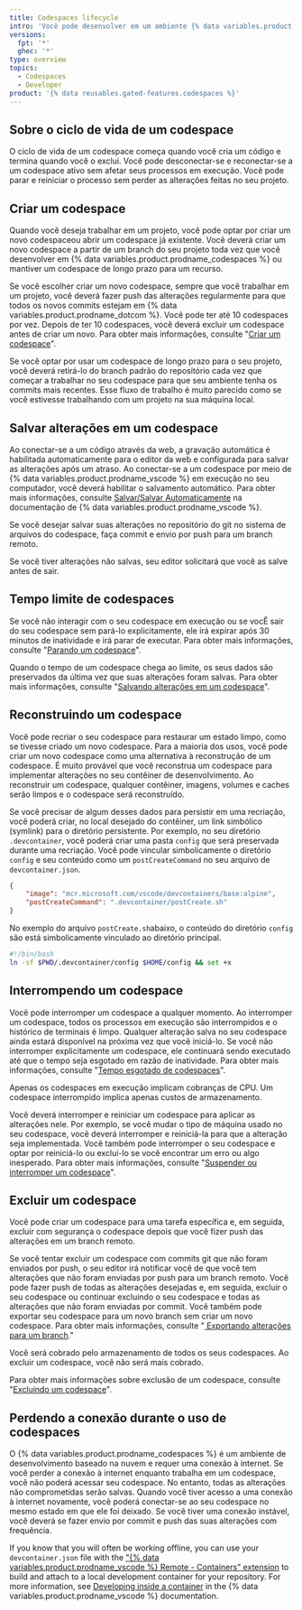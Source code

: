```yaml
---
title: Codespaces lifecycle
intro: 'Você pode desenvolver em um ambiente {% data variables.product.prodname_codespaces %} e manter seus dados ao longo de todo o ciclo de vida do codespace.'
versions:
  fpt: '*'
  ghec: '*'
type: overview
topics:
  - Codespaces
  - Developer
product: '{% data reusables.gated-features.codespaces %}'
---
```


## Sobre o ciclo de vida de um codespace

O ciclo de vida de um codespace começa quando você cria um código e termina quando você o exclui. Você pode desconectar-se e reconectar-se a um codespace ativo sem afetar seus processos em execução. Você pode parar e reiniciar o processo sem perder as alterações feitas no seu projeto.

## Criar um codespace

Quando você deseja trabalhar em um projeto, você pode optar por criar um novo codespaceou abrir um codespace já existente. Você deverá criar um novo codespace a partir de um branch do seu projeto toda vez que você desenvolver em {% data variables.product.prodname_codespaces %} ou mantiver um codespace de longo prazo para um recurso.

Se você escolher criar um novo codespace, sempre que você trabalhar em um projeto, você deverá fazer push das alterações regularmente para que todos os novos commits estejam em {% data variables.product.prodname_dotcom %}. Você pode ter até 10 codespaces por vez. Depois de ter 10 codespaces, você deverá excluir um codespace antes de criar um novo. Para obter mais informações, consulte "[Criar um codespace](/codespaces/developing-in-codespaces/creating-a-codespace)".

Se você optar por usar um codespace de longo prazo para o seu projeto, você deverá retirá-lo do branch padrão do repositório cada vez que começar a trabalhar no seu codespace para que seu ambiente tenha os commits mais recentes. Esse fluxo de trabalho é muito parecido como se você estivesse trabalhando com um projeto na sua máquina local.

## Salvar alterações em um codespace

Ao conectar-se a um código através da web, a gravação automática é habilitada automaticamente para o editor da web e configurada para salvar as alterações após um atraso. Ao conectar-se a um codespace por meio de {% data variables.product.prodname_vscode %} em execução no seu computador, você deverá habilitar o salvamento automático. Para obter mais informações, consulte [Salvar/Salvar Automaticamente](https://code.visualstudio.com/docs/editor/codebasics#_save-auto-save) na documentação de {% data variables.product.prodname_vscode %}.

Se você desejar salvar suas alterações no repositório do git no sistema de arquivos do codespace, faça commit e envio por push para um branch remoto.

Se você tiver alterações não salvas, seu editor solicitará que você as salve antes de sair.

## Tempo limite de codespaces

Se você não interagir com o seu codespace em execução ou se vocÊ sair do seu codespace sem pará-lo explicitamente, ele irá expirar após 30 minutos de inatividade e irá parar de executar. Para obter mais informações, consulte "[Parando um codespace](#stopping-a-codespace)".

Quando o tempo de um codespace chega ao limite, os seus dados são preservados da última vez que suas alterações foram salvas. Para obter mais informações, consulte "[Salvando alterações em um codespace](#saving-changes-in-a-codespace)".

## Reconstruindo um codespace

Você pode recriar o seu codespace para restaurar um estado limpo, como se tivesse criado um novo codespace. Para a maioria dos usos, você pode criar um novo codespace como uma alternativa à reconstrução de um codespace. É muito provável que você reconstrua um codespace para implementar alterações no seu contêiner de desenvolvimento. Ao reconstruir um codespace, qualquer contêiner, imagens, volumes e caches serão limpos e o codespace será reconstruído.

Se você precisar de algum desses dados para persistir em uma recriação, você poderá criar, no local desejado do contêiner, um link simbólico (symlink) para o diretório persistente. Por exemplo, no seu diretório `.devcontainer`, você poderá criar uma pasta `config` que será preservada durante uma recriação. Você pode vincular simbolicamente o diretório `config` e seu conteúdo como um `postCreateCommand` no seu arquivo de `devcontainer.json`.

```json  
{
    "image": "mcr.microsoft.com/vscode/devcontainers/base:alpine",
    "postCreateCommand": ".devcontainer/postCreate.sh"
}
```

No exemplo do arquivo `postCreate.sh`abaixo, o conteúdo do diretório `config` são está simbolicamente vinculado ao diretório principal.

```bash
#!/bin/bash
ln -sf $PWD/.devcontainer/config $HOME/config && set +x
```

## Interrompendo um codespace

Você pode interromper um codespace a qualquer momento. Ao interromper um codespace, todos os processos em execução são interrompidos e o histórico de terminais é limpo. Qualquer alteração salva no seu codespace ainda estará disponível na próxima vez que você iniciá-lo. Se você não interromper explicitamente um codespace, ele continuará sendo executado até que o tempo seja esgotado em razão de inatividade. Para obter mais informações, consulte "[Tempo esgotado de codespaces](#codespaces-timeouts)".

Apenas os codespaces em execução implicam cobranças de CPU. Um codespace interrompido implica apenas custos de armazenamento.

Você deverá interromper e reiniciar um codespace para aplicar as alterações nele. Por exemplo, se você mudar o tipo de máquina usado no seu codespace, você deverá interromper e reiniciá-la para que a alteração seja implementada. Você também pode interromper o seu codespace e optar por reiniciá-lo ou excluí-lo se você encontrar um erro ou algo inesperado. Para obter mais informações, consulte "[Suspender ou interromper um codespace](/codespaces/codespaces-reference/using-the-command-palette-in-codespaces#suspending-or-stopping-a-codespace)".

## Excluir um codespace

Você pode criar um codespace para uma tarefa específica e, em seguida, excluir com segurança o codespace depois que você fizer push das alterações em um branch remoto.

Se você tentar excluir um codespace com commits git que não foram enviados por push, o seu editor irá notificar você de que você tem alterações que não foram enviadas por push para um branch remoto. Você pode fazer push de todas as alterações desejadas e, em seguida, excluir o seu codespace ou continuar excluindo o seu codespace e todas as alterações que não foram enviadas por commit. Você também pode exportar seu codespace para um novo branch sem criar um novo codespace. Para obter mais informações, consulte "[ Exportando alterações para um branch](/codespaces/troubleshooting/exporting-changes-to-a-branch)."

Você será cobrado pelo armazenamento de todos os seus codespaces. Ao excluir um codespace, você não será mais cobrado.

Para obter mais informações sobre exclusão de um codespace, consulte "[Excluindo um codespace](/codespaces/developing-in-codespaces/deleting-a-codespace)".

## Perdendo a conexão durante o uso de codespaces

O {% data variables.product.prodname_codespaces %} é um ambiente de desenvolvimento baseado na nuvem e requer uma conexão à internet. Se você perder a conexão à internet enquanto trabalha em um codespace, você não poderá acessar seu codespace. No entanto, todas as alterações não comprometidas serão salvas. Quando você tiver acesso a uma conexão à internet novamente, você poderá conectar-se ao seu codespace no mesmo estado em que ele foi deixado. Se você tiver uma conexão instável, você deverá se fazer envio por commit e push das suas alterações com frequência.

If you know that you will often be working offline, you can use your `devcontainer.json` file with the ["{% data variables.product.prodname_vscode %} Remote - Containers" extension](https://marketplace.visualstudio.com/items?itemName=ms-vscode-remote.remote-containers) to build and attach to a local development container for your repository. For more information, see [Developing inside a container](https://code.visualstudio.com/docs/remote/containers) in the {% data variables.product.prodname_vscode %} documentation.
